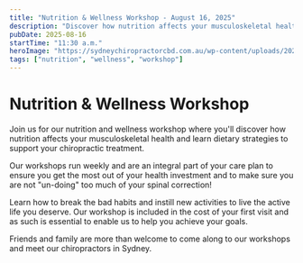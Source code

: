 ```yaml
---
title: "Nutrition & Wellness Workshop - August 16, 2025"
description: "Discover how nutrition affects your musculoskeletal health and learn dietary strategies to support your chiropractic treatment."
pubDate: 2025-08-16
startTime: "11:30 a.m."
heroImage: "https://sydneychiropractorcbd.com.au/wp-content/uploads/2024/12/The-Main-Reasons-for-Lower-Back-Pain-1024x1024.jpg"
tags: ["nutrition", "wellness", "workshop"]
---
```


# Nutrition & Wellness Workshop

Join us for our nutrition and wellness workshop where you'll discover how nutrition affects your musculoskeletal health and learn dietary strategies to support your chiropractic treatment.

Our workshops run weekly and are an integral part of your care plan to ensure you get the most out of your health investment and to make sure you are not "un-doing" too much of your spinal correction! 

Learn how to break the bad habits and instill new activities to live the active life you deserve. Our workshop is included in the cost of your first visit and as such is essential to enable us to help you achieve your goals. 

Friends and family are more than welcome to come along to our workshops and meet our chiropractors in Sydney. 
